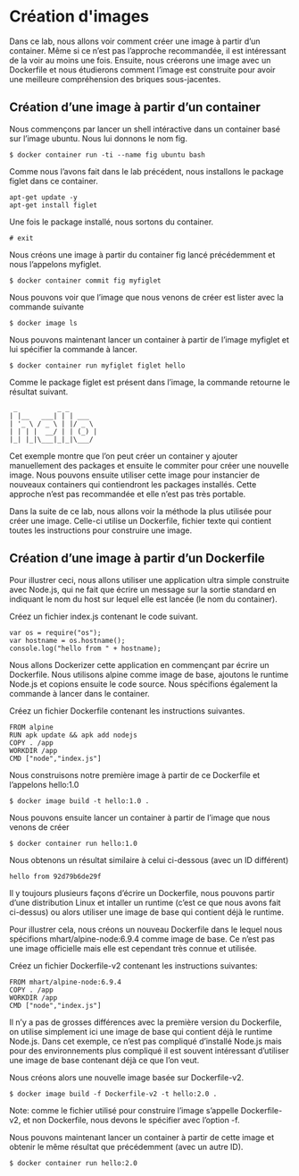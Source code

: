 # Création d'images

Dans ce lab, nous allons voir comment créer une image à partir d’un container. Même si ce n’est pas l’approche recommandée, il est intéressant de la voir au moins une fois. Ensuite, nous créerons une image avec un Dockerfile et nous étudierons comment l’image est construite pour avoir une meilleure compréhension des briques sous-jacentes.

## Création d’une image à partir d’un container

Nous commençons par lancer un shell intéractive dans un container basé sur l’image ubuntu. Nous lui donnons le nom fig.

```
$ docker container run -ti --name fig ubuntu bash
```

Comme nous l’avons fait dans le lab précédent, nous installons le package figlet dans ce container.

```
apt-get update -y
apt-get install figlet
```

Une fois le package installé, nous sortons du container.

```
# exit
```

Nous créons une image à partir du container fig lancé précédemment et nous l’appelons myfiglet.

```
$ docker container commit fig myfiglet
```

Nous pouvons voir que l’image que nous venons de créer est lister avec la commande suivante

```
$ docker image ls
```

Nous pouvons maintenant lancer un container à partir de l’image myfiglet et lui spécifier la commande à lancer.

```
$ docker container run myfiglet figlet hello
```

Comme le package figlet est présent dans l’image, la commande retourne le résultat suivant.

```
 _          _ _
| |__   ___| | | ___
| '_ \ / _ \ | |/ _ \
| | | |  __/ | | (_) |
|_| |_|\___|_|_|\___/
```

Cet exemple montre que l’on peut créer un container y ajouter manuellement des packages et ensuite le commiter pour créer une nouvelle image. Nous pouvons ensuite utiliser cette image pour instancier de nouveaux containers qui contiendront les packages installés. Cette approche n’est pas recommandée et elle n’est pas très portable.

Dans la suite de ce lab, nous allons voir la méthode la plus utilisée pour créer une image. Celle-ci utilise un Dockerfile, fichier texte qui contient toutes les instructions pour construire une image.

## Création d’une image à partir d’un Dockerfile

Pour illustrer ceci, nous allons utiliser une application ultra simple construite avec Node.js, qui ne fait que écrire un message sur la sortie standard en indiquant le nom du host sur lequel elle est lancée (le nom du container).

Créez un fichier index.js contenant le code suivant.

```
var os = require("os");
var hostname = os.hostname();
console.log("hello from " + hostname);
```

Nous allons Dockerizer cette application en commençant par écrire un Dockerfile. Nous utilisons alpine comme image de base, ajoutons le runtime Node.js et copions ensuite le code source. Nous spécifions également la commande à lancer dans le container.

Créez un fichier Dockerfile contenant les instructions suivantes.

```
FROM alpine
RUN apk update && apk add nodejs
COPY . /app
WORKDIR /app
CMD ["node","index.js"]
```

Nous construisons notre première image à partir de ce Dockerfile et l’appelons hello:1.0

```
$ docker image build -t hello:1.0 .
```

Nous pouvons ensuite lancer un container à partir de l’image que nous venons de créer

```
$ docker container run hello:1.0
```

Nous obtenons un résultat similaire à celui ci-dessous (avec un ID différent)

```
hello from 92d79b6de29f
```

Il y toujours plusieurs façons d’écrire un Dockerfile, nous pouvons partir d’une distribution Linux et intaller un runtime (c’est ce que nous avons fait ci-dessus) ou alors utiliser une image de base qui contient déjà le runtime.

Pour illustrer cela, nous créons un nouveau Dockerfile dans le lequel nous spécifions mhart/alpine-node:6.9.4 comme image de base. Ce n’est pas une image officielle mais elle est cependant très connue et utilisée.

Créez un fichier Dockerfile-v2 contenant les instructions suivantes:

```
FROM mhart/alpine-node:6.9.4
COPY . /app
WORKDIR /app
CMD ["node","index.js"]
```

Il n’y a pas de grosses différences avec la première version du Dockerfile, on utilise simplement ici une image de base qui contient déjà le runtime Node.js. Dans cet exemple, ce n’est pas compliqué d’installé Node.js mais pour des environnements plus compliqué il est souvent intéressant d’utiliser une image de base contenant déjà ce que l’on veut.

Nous créons alors une nouvelle image basée sur Dockerfile-v2.

```
$ docker image build -f Dockerfile-v2 -t hello:2.0 .
```

Note: comme le fichier utilisé pour construire l’image s’appelle Dockerfile-v2, et non Dockerfile, nous devons le spécifier avec l’option -f.

Nous pouvons maintenant lancer un container à partir de cette image et obtenir le même résultat que précédemment (avec un autre ID).

```
$ docker container run hello:2.0
```

